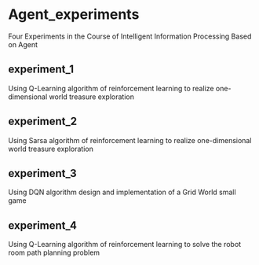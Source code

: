 # Agent_experiments
Four Experiments in the Course of Intelligent Information Processing Based on Agent

## experiment_1
Using Q-Learning algorithm of reinforcement learning to realize one-dimensional world treasure exploration

## experiment_2
Using Sarsa algorithm of reinforcement learning to realize one-dimensional world treasure exploration

## experiment_3
Using DQN algorithm design and implementation of a Grid World small game

## experiment_4
Using Q-Learning algorithm of reinforcement learning to solve the robot room path planning problem
